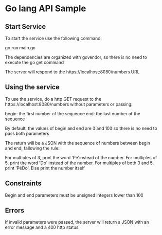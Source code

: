 # Go lang API Sample

## Start Service

To start the service use the following command:

go run main.go

The dependencies are organized with govendor, so there is no need to execute the go get command

The server will respond to the https://localhost:8080/numbers URL

## Using the service

To use the service, do a http GET request to the https://localhost:8080/numbers without parameters
or passing:

begin: the first number of the sequence
end: the last number of the sequence

By default, the values of begin and end are 0 and 100 so there is no need to pass
both parameters

The return will be a JSON with the sequence of numbers between begin and end, fallowing the rule:

For multiples of 3, print the word 'Pé'instead of the number.
For multiples of 5, print the word 'Do' instead of the number.
For multiples of both 3 and 5, print 'PéDo'.
Else print the number itself

## Constraints

Begin and end parameters must be unsigned integers lower than 100

## Errors

If invalid parameters were passed, the server will return a JSON with an error message
and a 400 http status
